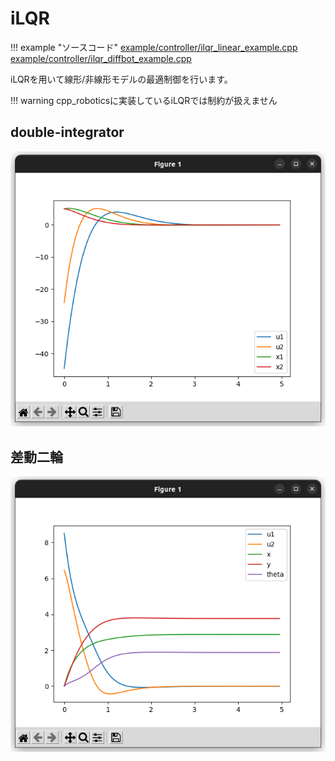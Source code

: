 # iLQR

!!! example "ソースコード"
    [example/controller/ilqr_linear_example.cpp](https://github.com/Kotakku/cpp_robotics/blob/develop/example/controller/ilqr_linear_example.cpp)  
    [example/controller/ilqr_diffbot_example.cpp](https://github.com/Kotakku/cpp_robotics/blob/develop/example/controller/ilqr_diffbot_example.cpp)

iLQRを用いて線形/非線形モデルの最適制御を行います。  

!!! warning
    cpp_roboticsに実装しているiLQRでは制約が扱えません

## double-integrator
![title](../fig/ilqr_linear_example.png)

## 差動二輪
![title](../fig/ilqr_diffbot_example.png)